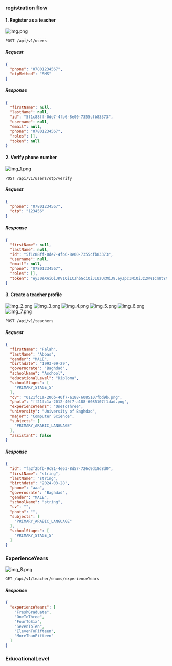 ### registration flow
#### 1. Register as a teacher

![img.png](img.png)


```angular2html
POST /api/v1/users
```

##### Request

```json
{
  "phone": "07801234567",
  "otpMethod": "SMS"
}
```
##### Response

```json
{
  "firstName": null,
  "lastName": null,
  "id": "5f1c88ff-0de7-4fb6-8e00-7355cfb83373",
  "username": null,
  "email": null,
  "phone": "07801234567",
  "roles": [],
  "token": null
}
```

#### 2. Verify phone number
![img_1.png](img_1.png)
```angular2html
POST /api/v1/users/otp/verify
```

##### Request

```json
{
  "phone": "07801234567",
  "otp": "123456"
}
```

##### Response

```json
{
  "firstName": null,
  "lastName": null,
  "id": "5f1c88ff-0de7-4fb6-8e00-7355cfb83373",
  "username": null,
  "email": null,
  "phone": "07801234567",
  "roles": [],
  "token": "eyJ0eXAiOiJKV1QiLCJhbGciOiJIUzUxMiJ9.eyJpc3MiOiJzZWN1cmUtYXBpIiwiYXVkIjoic2VjdXJlLWFwcCIsInVzZXIiOnsiZmlyc3ROYW1lIjpudWxsLCJsYXN0TmFtZSI6bnVsbCwiaWQiOiI1ZjFjODhmZi0wZGU3LTRmYjYtOGUwMC03MzU1Y2ZiODMzNzMiLCJ1c2VybmFtZSI6bnVsbCwiZW1haWwiOm51bGwsInBob25lIjoic3RyaW5nMTIiLCJyb2xlcyI6W10sInRva2VuIjpudWxsfSwiZXhwIjoxNzE0MTY1MjAwLCJyb2wiOltdfQ.ijSeTKOycSWcvCogLC1Jjxq27fUmPse61o0UXgcQi5XayA96F3lCEwmGG8JMkTXRILxWSMXZQVqGlVsAb_QJqw"
}
```

#### 3. Create a teacher profile
![img_2.png](img_2.png)
![img_3.png](img_3.png)
![img_4.png](img_4.png)
![img_5.png](img_5.png)
![img_6.png](img_6.png)
![img_7.png](img_7.png)

```angular2html
POST /api/v1/teachers
```

##### Request

```json
{
  "firstName": "Falah",
  "lastName": "Abbas",
  "gender": "MALE",
  "birthdate": "1993-09-29",
  "governorate": "Baghdad",
  "schoolName": "Aschool",
  "educationalLevel": "Diploma",
  "schoolStages": [
    "PRIMARY_STAGE_5"
  ],
  "cv": "0121fc1a-206b-40f7-a188-6085107fbd9b.png",
  "photo": "ff21fc1a-2012-40f7-a188-6085107f1dad.png",
  "experienceYears": "OneToThree",
  "university": "University of Baghdad",
  "major": "Computer Science",
  "subjects": [
    "PRIMARY_ARABIC_LANGUAGE"
  ],
  "assistant": false
}
```

##### Response

```json
{
  "id": "fa2f2bfb-9c81-4e63-8d57-726c9d18d8d0",
  "firstName": "string",
  "lastName": "string",
  "birthdate": "2024-03-28",
  "phone": "aaa",
  "governorate": "Baghdad",
  "gender": "MALE",
  "schoolName": "string",
  "cv": "",
  "photo": "",
  "subjects": [
    "PRIMARY_ARABIC_LANGUAGE"
  ],
  "schoolStages": [
    "PRIMARY_STAGE_5"
  ]
}
``` 

### ExperienceYears
![img_8.png](img_8.png)

```angular2html
GET /api/v1/teacher/enums/experienceYears
```

##### Response

```json
{
  "experienceYears": [
    "FreshGraduate",
    "OneToThree",
    "FourToSix",
    "SevenToTen",
    "ElevenToFifteen",
    "MoreThanFifteen"
  ]
}
```

### EducationalLevel